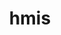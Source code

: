 ---
schema: default
title: hmis
organization: Sample Department
notes: hmis
resources:
  - name: assessments
    url: >-
      https://raw.githubusercontent.com/kelfink/sacramento-county-homeless-hmis-data/master/data/Sacramento_County_-_Assessment_Table_2019-09-05T0401_pTq3TT.csv
    format: csv
license: ''
category:
  - Uncategorized
maintainer: ''
maintainer_email: ''
---